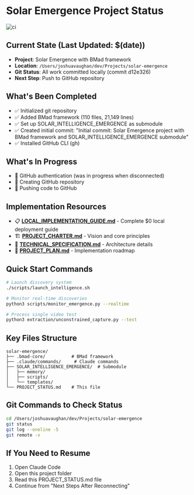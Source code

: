 # Solar Emergence Project Status

![ci](https://github.com/Bodhi1111/solar-emergence/actions/workflows/ci.yml/badge.svg)

## Current State (Last Updated: $(date))
- **Project**: Solar Emergence with BMad framework
- **Location**: `/Users/joshuavaughan/dev/Projects/solar-emergence`
- **Git Status**: All work committed locally (commit d12e326)
- **Next Step**: Push to GitHub repository

## What's Been Completed
- ✅ Initialized git repository
- ✅ Added BMad framework (110 files, 21,149 lines)
- ✅ Set up SOLAR_INTELLIGENCE_EMERGENCE as submodule
- ✅ Created initial commit: "Initial commit: Solar Emergence project with BMad framework and SOLAR_INTELLIGENCE_EMERGENCE submodule"
- ✅ Installed GitHub CLI (gh)

## What's In Progress
- 🔄 GitHub authentication (was in progress when disconnected)
- 🔄 Creating GitHub repository
- 🔄 Pushing code to GitHub

## Implementation Resources
- 📋 **[LOCAL_IMPLEMENTATION_GUIDE.md](docs/LOCAL_IMPLEMENTATION_GUIDE.md)** - Complete $0 local deployment guide
- 🏗️ **[PROJECT_CHARTER.md](docs/PROJECT_CHARTER.md)** - Vision and core principles  
- 🔧 **[TECHNICAL_SPECIFICATION.md](docs/TECHNICAL_SPECIFICATION.md)** - Architecture details
- 📅 **[PROJECT_PLAN.md](docs/PROJECT_PLAN.md)** - Implementation roadmap

## Quick Start Commands
```bash
# Launch discovery system
./scripts/launch_intelligence.sh

# Monitor real-time discoveries  
python3 scripts/monitor_emergence.py --realtime

# Process single video test
python3 extraction/unconstrained_capture.py --test
```

## Key Files Structure
```
solar-emergence/
├── .bmad-core/          # BMad framework
├── .claude/commands/     # Claude commands
├── SOLAR_INTELLIGENCE_EMERGENCE/  # Submodule
│   ├── memory/
│   ├── scripts/
│   └── templates/
└── PROJECT_STATUS.md    # This file
```

## Git Commands to Check Status
```bash
cd /Users/joshuavaughan/dev/Projects/solar-emergence
git status
git log --oneline -5
git remote -v
```

## If You Need to Resume
1. Open Claude Code
2. Open this project folder
3. Read this PROJECT_STATUS.md file
4. Continue from "Next Steps After Reconnecting"
